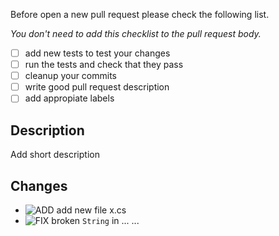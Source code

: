 Before open a new pull request please check the following list.

_You don't need to add this checklist to the pull request body._
- [ ] add new tests to test your changes
- [ ] run the tests and check that they pass
- [ ] cleanup your commits
- [ ] write good pull request description
- [ ] add appropiate labels

## Description
Add short description

## Changes
* ![ADD] add new file x.cs
* ![FIX] broken `String` in ...
...




[NEW]:      https://resources.atlas.wooga.com/icons/icon_new.svg "New"
[ADD]:      https://resources.atlas.wooga.com/icons/icon_add.svg "Add"
[IMPROVE]:  https://resources.atlas.wooga.com/icons/icon_improve.svg "Improve"
[CHANGE]:   https://resources.atlas.wooga.com/icons/icon_change.svg "Change"
[FIX]:      https://resources.atlas.wooga.com/icons/icon_fix.svg "Fix"
[UPDATE]:   https://resources.atlas.wooga.com/icons/icon_update.svg "Update"

[BREAK]:    https://resources.atlas.wooga.com/icons/icon_break.svg "Remove"
[REMOVE]:   https://resources.atlas.wooga.com/icons/icon_remove.svg "Remove"
[IOS]:      https://resources.atlas.wooga.com/icons/icon_iOS.svg "iOS"
[ANDROID]:  https://resources.atlas.wooga.com/icons/icon_android.svg "Android"
[WEBGL]:    https://resources.atlas.wooga.com/icons/icon_webGL.svg "WebGL"
[GRADLE]:   https://resources.atlas.wooga.com/icons/icon_gradle.svg "GRADLE"
[UNITY]:    https://resources.atlas.wooga.com/icons/icon_unity.svg "Unity"
[LINUX]:    https://resources.atlas.wooga.com/icons/icon_linux.svg "Linux"
[WIN]:      https://resources.atlas.wooga.com/icons/icon_windows.svg "Windows"
[MACOS]:    https://resources.atlas.wooga.com/icons/icon_iOS.svg "macOS"
